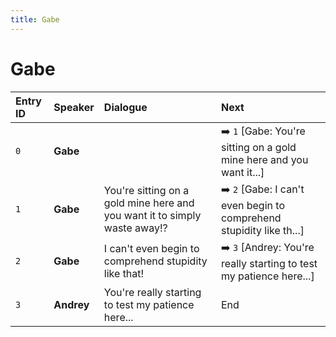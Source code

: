 ```yaml
---
title: Gabe
---
```


# Gabe


| Entry ID | Speaker | Dialogue | Next |
| :------- | :------ | :------- | :------------ |
| `0` | **Gabe** |  | ➡️ `1` \[Gabe: You're sitting on a gold mine here and you want it\.\.\.\] |
| `1` | **Gabe** | You're sitting on a gold mine here and you want it to simply waste away\!? | ➡️ `2` \[Gabe: I can't even begin to comprehend stupidity like th\.\.\.\] |
| `2` | **Gabe** | I can't even begin to comprehend stupidity like that\! | ➡️ `3` \[Andrey: You're really starting to test my patience here\.\.\.\] |
| `3` | **Andrey** | You're really starting to test my patience here\.\.\. | End |
